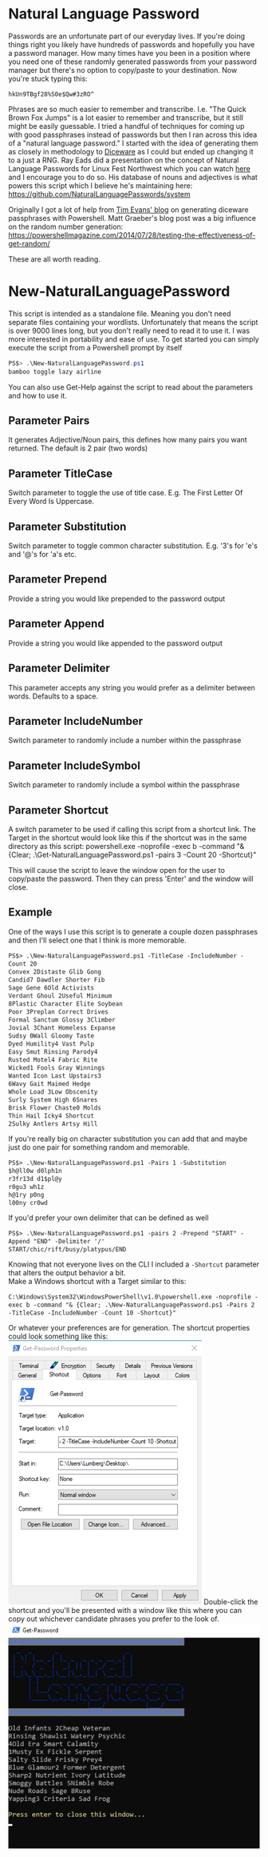 # Natural Language Password
Passwords are an unfortunate part of our everyday lives. If you're doing things right you likely have hundreds of passwords and hopefully you have a password manager.  How many times have you been in a position where you need one of these randomly generated passwords from your password manager but there's no option to copy/paste to your destination. Now you're stuck typing this:
```
hkUn9TBgf28%S0e$Qw#3zRO^
```
Phrases are so much easier to remember and transcribe. I.e. "The Quick Brown Fox Jumps" is a lot easier to remember and transcribe, but it still might be easily guessable.  I tried a handful of techniques for coming up with good passphrases instead of passwords but then I ran across this idea of a "natural language password." I started with the idea of generating them as closely in methodology to [Diceware](https://theworld.com/~reinhold/diceware.html) as I could but ended up changing it to a just a RNG. Ray Eads did a presentation on the concept of Natural Language Passwords for Linux Fest Northwest which you can watch [here](https://youtu.be/QW4tSTiDCT8) and I encourage you to do so. His database of nouns and adjectives is what powers this script which I believe he's maintaining here: <https://github.com/NaturalLanguagePasswords/system>

Originally I got a lot of help from [Tim Evans' blog](https://www.timmevans.net/blog/generating-diceware-passphrases-with-powershell/) on generating diceware passphrases with Powershell. Matt Graeber's blog post was a big influence on the random number generation: <https://powershellmagazine.com/2014/07/28/testing-the-effectiveness-of-get-random/>

These are all worth reading.

# New-NaturalLanguagePassword
This script is intended as a standalone file. Meaning you don't need separate files containing your wordlists. Unfortunately that means the script is over 9000 lines long, but you don't really need to read it to use it. I was more interested in portability and ease of use. To get started you can simply execute the script from a Powershell prompt by itself
```Powershell
PS$> .\New-NaturalLanguagePassword.ps1
bamboo toggle lazy airline
```
You can also use Get-Help against the script to read about the parameters and how to use it.

## Parameter Pairs
It generates Adjective/Noun pairs, this defines how many pairs you want returned. The default is 2 pair (two words)
## Parameter TitleCase
Switch parameter to toggle the use of title case. E.g. The First Letter Of Every Word Is Uppercase. 
## Parameter Substitution
Switch parameter to toggle common character substitution.  E.g. '3's for 'e's and '@'s for 'a's etc. 
## Parameter Prepend
Provide a string you would like prepended to the password output
## Parameter Append
Provide a string you would like appended to the password output
## Parameter Delimiter
This parameter accepts any string you would prefer as a delimiter between words. Defaults to a space.
## Parameter IncludeNumber
Switch parameter to randomly include a number within the passphrase
## Parameter IncludeSymbol
Switch parameter to randomly include a symbol within the passphrase
## Parameter Shortcut
A switch parameter to be used if calling this script from a shortcut link. The Target in the shortcut would look like this if the shortcut was in the same directory as this script:
powershell.exe -noprofile -exec b -command "& {Clear; .\Get-NaturalLanguagePassword.ps1 -pairs 3 -Count 20 -Shortcut}"

This will cause the script to leave the window open for the user to copy/paste the password. Then they can press 'Enter' and the window will close.
## Example  
One of the ways I use this script is to generate a couple dozen passphrases and then I'll select one that I think is more memorable.
```
PS$> .\New-NaturalLanguagePassword.ps1 -TitleCase -IncludeNumber -Count 20
Convex 2Distaste Glib Gong
Candid7 Dawdler Shorter Fib
Sage Gene 6Old Activists
Verdant Ghoul 2Useful Minimum
8Plastic Character Elite Soybean
Poor 3Preplan Correct Drives
Formal Sanctum Glossy 3Climber
Jovial 3Chant Homeless Expanse
Sudsy 0Wall Gloomy Taste
Dyed Humility4 Vast Pulp
Easy Smut Rinsing Parody4
Rusted Motel4 Fabric Rite
Wicked1 Fools Gray Winnings
Wanted Icon Last Upstairs3
6Wavy Gait Maimed Hedge
Whole Load 3Low Obscenity
Surly System High 6Snares
Brisk Flower Chaste0 Molds
Thin Hail Icky4 Shortcut
2Sulky Antlers Artsy Hill
```

If you're really big on character substitution you can add that and maybe just do one pair for something random and memorable.
```
PS$> .\New-NaturalLanguagePassword.ps1 -Pairs 1 -Substitution
$h@ll0w d0lph1n
r3fr13d d1$pl@y
r0gu3 wh1z
h@1ry p0ng
l00ny cr0wd
```
If you'd prefer your own delimiter that can be defined as well
```
PS$> .\New-NaturalLanguagePassword.ps1 -pairs 2 -Prepend "START" -Append "END" -Delimiter '/'
START/chic/rift/busy/platypus/END
```
Knowing that not everyone lives on the CLI I included a `-Shortcut` parameter that alters the output behavior a bit.  
Make a Windows shortcut with a Target similar to this:
```
C:\Windows\System32\WindowsPowerShell\v1.0\powershell.exe -noprofile -exec b -command "& {Clear; .\New-NaturalLanguagePassword.ps1 -Pairs 2 -TitleCase -IncludeNumber -Count 10 -Shortcut}"
```  
Or whatever your preferences are for generation.  The shortcut properties could look something like this:  
![ShortCutDetails](/Assets/Shortcut_Details.png)
Double-click the shortcut and you'll be presented with a window like this where you can copy out whichever candidate phrases you prefer to the look of.  
![ShortcutOutput](/Assets/Shortcut.png)
